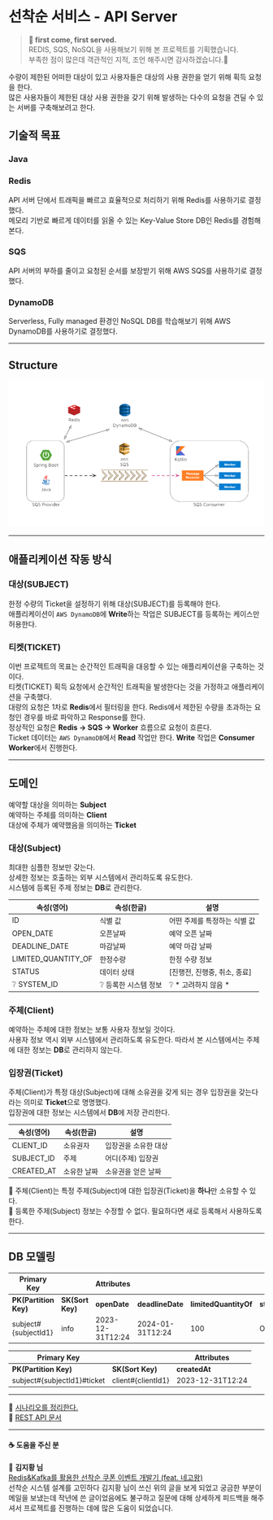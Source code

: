 # 선착순 서비스 - API Server

> **🥇 first come, first served.**  
> REDIS, SQS, NoSQL을 사용해보기 위해 본 프로젝트를 기획했습니다.  
> 부족한 점이 많은데 객관적인 지적, 조언 해주시면 감사하겠습니다.🙂 

수량이 제한된 어떠한 대상이 있고 사용자들은 대상의 사용 권한을 얻기 위해 획득 요청을 한다.  
많은 사용자들이 제한된 대상 사용 권한을 갖기 위해 발생하는 다수의 요청을 견딜 수 있는 서버를 구축해보려고 한다.

## 기술적 목표

### Java

### Redis

API 서버 단에서 트래픽을 빠르고 효율적으로 처리하기 위해 Redis를 사용하기로 결정했다.   
메모리 기반로 빠르게 데이터를 읽올 수 있는 Key-Value Store DB인 Redis를 경험해본다.

### SQS

API 서버의 부하를 줄이고 요청된 순서를 보장받기 위해 AWS SQS를 사용하기로 결정했다.

### DynamoDB

Serverless, Fully managed 환경인 NoSQL DB를 학습해보기 위해 AWS DynamoDB를 사용하기로 결정했다.

---

## Structure

![structure.png](./docs/assets/structure.png)

---

## 애플리케이션 작동 방식

### 대상(SUBJECT)

한정 수량의 Ticket을 설정하기 위해 대상(SUBJECT)를 등록해야 한다.  
애플리케이션이 `AWS DynamoDB`에 **Write**하는 작업은 SUBJECT를 등록하는 케이스만 허용한다.

### 티켓(TICKET)

이번 프로젝트의 목표는 순간적인 트래픽을 대응할 수 있는 애플리케이션을 구축하는 것이다.  
티켓(TICKET) 획득 요청에서 순간적인 트래픽을 발생한다는 것을 가정하고 애플리케이션을 구축했다.  
대량의 요청은 1차로 **Redis**에서 필터링을 한다. Redis에서 제한된 수량을 초과하는 요청인 경우를 바로 파악하고 Response를 한다.  
정상적인 요청은 **Redis → SQS → Worker** 흐름으로 요청이 흐른다.  
Ticket 데이터는 `AWS DynamoDB`에서 **Read** 작업만 한다. **Write** 작업은 **Consumer Worker**에서 진행한다.

---

## 도메인

예약할 대상을 의미하는 **Subject**  
예약하는 주체를 의미하는 **Client**  
대상에 주체가 예약했음을 의미하는 **Ticket**

### 대상(Subject)

최대한 심플한 정보만 갖는다.  
상세한 정보는 호출하는 외부 시스템에서 관리하도록 유도한다.  
시스템에 등록된 주제 정보는 **DB**로 관리한다.

| 속성(영어)              | 속성(한글)       | 설명                 |
|---------------------|--------------|--------------------|
| ID                  | 식별 값         | 어떤 주제를 특정하는 식별 값   |
| OPEN_DATE           | 오픈날짜         | 예약 오픈 날짜           |
| DEADLINE_DATE       | 마감날짜         | 예약 마감 날짜           |
| LIMITED_QUANTITY_OF | 한정수량         | 한정 수량 정보           |
| STATUS              | 데이터 상태       | [진행전, 진행중, 취소, 종료] |
| ❔ SYSTEM_ID         | ❔ 등록한 시스템 정보 | ❔ * 고려하지 않음 *      |

### 주체(Client)

예약하는 주체에 대한 정보는 보통 사용자 정보일 것이다.  
사용자 정보 역시 외부 시스템에서 관리하도록 유도한다.
따라서 본 시스템에서는 주체에 대한 정보는 **DB**로 관리하지 않는다.

### 입장권(Ticket)

주체(Client)가 특정 대상(Subject)에 대해 소유권을 갖게 되는 경우 입장권을 갖는다라는 의미로 **Ticket**으로 명명했다.  
입장권에 대한 정보는 시스템에서 **DB**에 저장 관리한다.

| 속성(영어)     | 속성(한글) | 설명                |
|------------|--------|-------------------|
| CLIENT_ID  | 소유권자   | 입장권을 소유한 대상 |
| SUBJECT_ID | 주제     | 어디(주제) 입장권        |
| CREATED_AT | 소유한 날짜 | 소유권을 얻은 날짜        |

📌 주체(Client)는 특정 주제(Subject)에 대한 입장권(Ticket)을 **하나**만 소유할 수 있다.  
📌 등록한 주제(Subject) 정보는 수정할 수 없다. 필요하다면 새로 등록해서 사용하도록 한다.

___

## DB 모델링

| Primary Key                 |                        |Attributes|                  |                       |            |               |               |  
|-----------------------------|------------------------|---|------------------|-----------------------|------------|---------------|---------------|  
| **PK(Partition Key)**       | **SK(Sort Key)**       |**openDate**| **deadlineDate** | **limitedQuantityOf** | **status** | **createdAt** | **updatedAt** |
| subject#{subjectId1}        | info                   | 2023-12-31T12:24 | 2024-01-31T12:24 | 100 | ONGOING | 2023-11-18T22:30:45.292739 | 2023-11-18T22:30:45.292739 |

| Primary Key                 |                        | Attributes       |  
|-----------------------------|------------------------|------------------|  
| **PK(Partition Key)**       | **SK(Sort Key)**       | **createdAt**    |
| subject#{subjectId1}#ticket | client#{clientId1} | 2023-12-31T12:24 |

---

📎 [시나리오를 정리한다.](./docs/scenario.md)    
📎 [REST API 문서](./docs/rest-api.md)

---

#### ☕ 도움을 주신 분

🤝 **김지황 님**  
[Redis&Kafka를 활용한 선착순 쿠폰 이벤트 개발기 (feat. 네고왕)](https://techblog.gccompany.co.kr/redis-kafka%EB%A5%BC-%ED%99%9C%EC%9A%A9%ED%95%9C-%EC%84%A0%EC%B0%A9%EC%88%9C-%EC%BF%A0%ED%8F%B0-%EC%9D%B4%EB%B2%A4%ED%8A%B8-%EA%B0%9C%EB%B0%9C%EA%B8%B0-feat-%EB%84%A4%EA%B3%A0%EC%99%95-ec6682e39731)  
선착순 시스템 설계를 고민하다 김지황 님이 쓰신 위의 글을 보게 되었고 궁금한 부분이 메일을 보냈는데 작년에 쓴 글이었음에도 불구하고 질문에 대해 상세하게 피드백을 해주셔서 프로젝트를 진행하는 데에 많은 도움이 되었습니다.